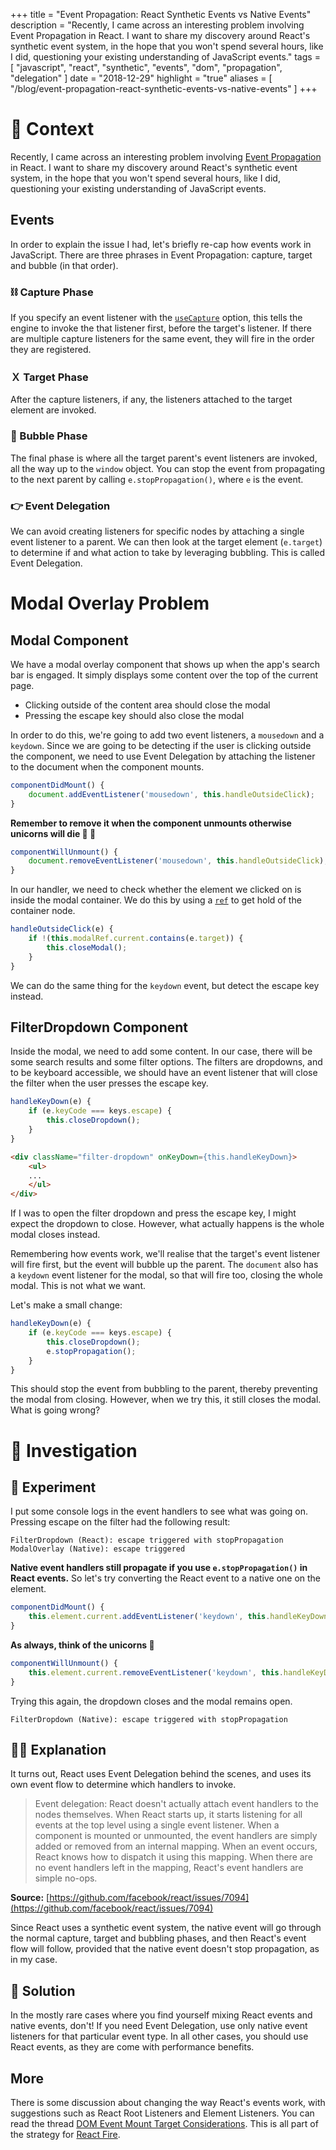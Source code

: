 +++
title = "Event Propagation: React Synthetic Events vs Native Events"
description = "Recently, I came across an interesting problem involving Event Propagation in React. I want to share my discovery around React's synthetic event system, in the hope that you won't spend several hours, like I did, questioning your existing understanding of JavaScript events."
tags = [
    "javascript",
    "react",
    "synthetic",
    "events",
    "dom",
    "propagation",
    "delegation"
]
date = "2018-12-29"
highlight = "true"
aliases = [
    "/blog/event-propagation-react-synthetic-events-vs-native-events"
]
+++

# 📄 Context
Recently, I came across an interesting problem involving [Event Propagation](https://www.sitepoint.com/event-bubbling-javascript/) in React. I want to share my discovery around React's synthetic event system, in the hope that you won't spend several hours, like I did, questioning your existing understanding of JavaScript events.

## Events
In order to explain the issue I had, let's briefly re-cap how events work in JavaScript. There are three phrases in Event Propagation: capture, target and bubble (in that order).

### ⛓ Capture Phase
If you specify an event listener with the [`useCapture`](https://developer.mozilla.org/en-US/docs/Web/API/EventTarget/addEventListener#Parameters) option, this tells the engine to invoke the that listener first, before the target's listener. If there are multiple capture listeners for the same event, they will fire in the order they are registered.

### Ｘ Target Phase
After the capture listeners, if any, the listeners attached to the target element are invoked.

### 🛁 Bubble Phase
The final phase is where all the target parent's event listeners are invoked, all the way up to the `window` object. You can stop the event from propagating to the next parent by calling `e.stopPropagation()`, where `e` is the event.

### 👉 Event Delegation
We can avoid creating listeners for specific nodes by attaching a single event listener to a parent. We can then look at the target element (`e.target`) to determine if and what action to take by leveraging bubbling. This is called Event Delegation.

# Modal Overlay Problem
## Modal Component
We have a modal overlay component that shows up when the app's search bar is engaged. It simply displays some content over the top of the current page. 

- Clicking outside of the content area should close the modal
- Pressing the escape key should also close the modal

In order to do this, we're going to add two event listeners, a `mousedown` and a `keydown`. Since we are going to be detecting if the user is clicking outside the component, we need to use Event Delegation by attaching the listener to the document when the component mounts. 

```javascript
componentDidMount() {
    document.addEventListener('mousedown', this.handleOutsideClick);
}
```

**Remember to remove it when the component unmounts otherwise unicorns will die 🦄 🎻**

```javascript
componentWillUnmount() {
    document.removeEventListener('mousedown', this.handleOutsideClick);
}
```

In our handler, we need to check whether the element we clicked on is inside the modal container. We do this by using a [`ref`](https://reactjs.org/docs/refs-and-the-dom.html) to get hold of the container node.

```javascript
handleOutsideClick(e) {
    if !(this.modalRef.current.contains(e.target)) {
        this.closeModal();
    }
}
```

We can do the same thing for the `keydown` event, but detect the escape key instead. 

## FilterDropdown Component

Inside the modal, we need to add some content. In our case, there will be some search results and some filter options. The filters are dropdowns, and to be keyboard accessible, we should have an event listener that will close the filter when the user presses the escape key.

```javascript
handleKeyDown(e) {
    if (e.keyCode === keys.escape) {
        this.closeDropdown();
    }
}
```

```html
<div className="filter-dropdown" onKeyDown={this.handleKeyDown}>
    <ul>
    ...
    </ul>
</div>
```

If I was to open the filter dropdown and press the escape key, I might expect the dropdown to close. However, what actually happens is the whole modal closes instead. 

Remembering how events work, we'll realise that the target's event listener will fire first, but the event will bubble up the parent. The `document` also has a `keydown` event listener for the modal, so that will fire too, closing the whole modal. This is not what we want. 

Let's make a small change:

```javascript
handleKeyDown(e) {
    if (e.keyCode === keys.escape) {
        this.closeDropdown();
        e.stopPropagation();
    }
}
```

This should stop the event from bubbling to the parent, thereby preventing the modal from closing. However, when we try this, it still closes the modal. What is going wrong?

# 🔎 Investigation
## 🧪 Experiment
I put some console logs in the event handlers to see what was going on. Pressing escape on the filter had the following result:

```
FilterDropdown (React): escape triggered with stopPropagation
ModalOverlay (Native): escape triggered
```

**Native event handlers still propagate if you use `e.stopPropagation()` in React events.** So let's try converting the React event to a native one on the element.

```javascript
componentDidMount() {
    this.element.current.addEventListener('keydown', this.handleKeyDown);
}
```

**As always, think of the unicorns 🦄**

```javascript
componentWillUnmount() {
    this.element.current.removeEventListener('keydown', this.handleKeyDown);
}
```

Trying this again, the dropdown closes and the modal remains open.

```
FilterDropdown (Native): escape triggered with stopPropagation
```

## 👨‍🏫 Explanation
It turns out, React uses Event Delegation behind the scenes, and uses its own event flow to determine which handlers to invoke. 


> Event delegation: React doesn't actually attach event handlers to the nodes themselves. When React starts up, it starts listening for all events at the top level using a single event listener. When a component is mounted or unmounted, the event handlers are simply added or removed from an internal mapping. When an event occurs, React knows how to dispatch it using this mapping. When there are no event handlers left in the mapping, React's event handlers are simple no-ops.

**Source:** [https://github.com/facebook/react/issues/7094](https://github.com/facebook/react/issues/7094)

Since React uses a synthetic event system, the native event will go through the normal capture, target and bubbling phases, and then React's event flow will follow, provided that the native event doesn't stop propagation, as in my case.


## 🎉 Solution
In the mostly rare cases where you find yourself mixing React events and native events, don't! If you need Event Delegation, use only native event listeners for that particular event type. In all other cases, you should use React events, as they are come with performance benefits.

## More
There is some discussion about changing the way React's events work, with suggestions such as React Root Listeners and Element Listeners. You can read the thread [DOM Event Mount Target Considerations](https://github.com/facebook/react/issues/13713). This is all part of the strategy for [React Fire](https://github.com/facebook/react/issues/13525).